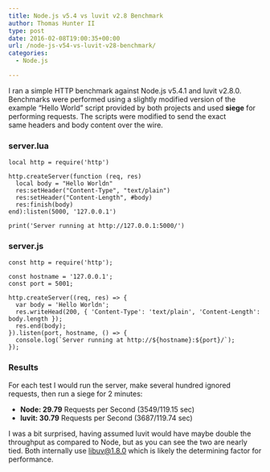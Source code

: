```yaml
---
title: Node.js v5.4 vs luvit v2.8 Benchmark
author: Thomas Hunter II
type: post
date: 2016-02-08T19:00:35+00:00
url: /node-js-v54-vs-luvit-v28-benchmark/
categories:
  - Node.js

---
```

I ran a simple HTTP benchmark against Node.js v5.4.1 and luvit v2.8.0. Benchmarks were performed using a slightly modified version of the example &#8220;Hello World&#8221; script provided by both projects and used **siege** for performing requests. The scripts were modified to send the exact same headers and body content over the wire.

### server.lua

<pre><code class="lua">local http = require('http')

http.createServer(function (req, res)
  local body = "Hello Worldn"
  res:setHeader("Content-Type", "text/plain")
  res:setHeader("Content-Length", #body)
  res:finish(body)
end):listen(5000, '127.0.0.1')

print('Server running at http://127.0.0.1:5000/')</code></pre>

### server.js

<pre><code class="javascript">const http = require('http');

const hostname = '127.0.0.1';
const port = 5001;

http.createServer((req, res) => {
  var body = 'Hello Worldn';
  res.writeHead(200, { 'Content-Type': 'text/plain', 'Content-Length': body.length });
  res.end(body);
}).listen(port, hostname, () => {
  console.log(`Server running at http://${hostname}:${port}/`);
});</code></pre>

### Results

For each test I would run the server, make several hundred ignored requests, then run a siege for 2 minutes:

  * **Node: 29.79** Requests per Second (3549/119.15 sec)
  * **luvit: 30.79** Requests per Second (3687/119.74 sec)

I was a bit surprised, having assumed luvit would have maybe double the throughput as compared to Node, but as you can see the two are nearly tied. Both internally use libuv@1.8.0 which is likely the determining factor for performance.